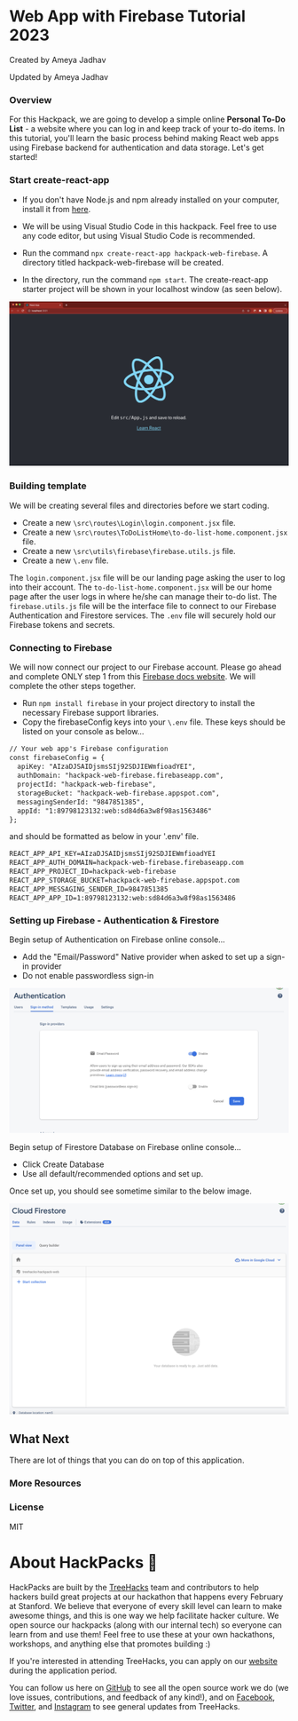# Web App with Firebase Tutorial 2023
Created by Ameya Jadhav

Updated by Ameya Jadhav

### Overview
For this Hackpack, we are going to develop a simple online **Personal To-Do List** - a website where you can log in and keep track of your to-do items. In this tutorial, you'll learn the basic process behind making React web apps using Firebase backend for authentication and data storage. Let's get started!

### Start create-react-app
* If you don't have Node.js and npm already installed on your computer, install it from [here](https://docs.npmjs.com/downloading-and-installing-node-js-and-npm).

* We will be using Visual Studio Code in this hackpack. Feel free to use any code editor, but using Visual Studio Code is recommended.

* Run the command `npx create-react-app hackpack-web-firebase`. A directory titled hackpack-web-firebase will be created.

* In the directory, run the command `npm start`. The create-react-app starter project will be shown in your localhost window (as seen below).

![](/docs_assets/create-react-app.png)

### Building template

We will be creating several files and directories before we start coding.

* Create a new `\src\routes\Login\login.component.jsx` file.
* Create a new `\src\routes\ToDoListHome\to-do-list-home.component.jsx` file.
* Create a new `\src\utils\firebase\firebase.utils.js` file.
* Create a new `\.env` file.

The `login.component.jsx` file will be our landing page asking the user to log into their account. The `to-do-list-home.component.jsx` will be our home page after the user logs in where he/she can manage their to-do list. The `firebase.utils.js` file will be the interface file to connect to our Firebase Authentication and Firestore services. The `.env` file will securely hold our Firebase tokens and secrets.

### Connecting to Firebase

We will now connect our project to our Firebase account. Please go ahead and complete ONLY step 1 from this [Firebase docs website](https://firebase.google.com/docs/web/setup). We will complete the other steps together.

* Run `npm install firebase` in your project directory to install the necessary Firebase support libraries.
* Copy the firebaseConfig keys into your `\.env` file. These keys should be listed on your console as below...

```
// Your web app's Firebase configuration
const firebaseConfig = {
  apiKey: "AIzaDJSAIDjsmsSIj92SDJIEWmfioadYEI",
  authDomain: "hackpack-web-firebase.firebaseapp.com",
  projectId: "hackpack-web-firebase",
  storageBucket: "hackpack-web-firebase.appspot.com",
  messagingSenderId: "9847851385",
  appId: "1:89798123132:web:sd84d6a3w8f98as1563486"
};
```
and should be formatted as below in your '\.env' file.
```
REACT_APP_API_KEY=AIzaDJSAIDjsmsSIj92SDJIEWmfioadYEI
REACT_APP_AUTH_DOMAIN=hackpack-web-firebase.firebaseapp.com
REACT_APP_PROJECT_ID=hackpack-web-firebase
REACT_APP_STORAGE_BUCKET=hackpack-web-firebase.appspot.com
REACT_APP_MESSAGING_SENDER_ID=9847851385
REACT_APP_APP_ID=1:89798123132:web:sd84d6a3w8f98as1563486
```

### Setting up Firebase - Authentication & Firestore

Begin setup of Authentication on Firebase online console...
* Add the "Email/Password" Native provider when asked to set up a sign-in provider
* Do not enable passwordless sign-in

![](/docs_assets/auth.png)

Begin setup of Firestore Database on Firebase online console...
* Click Create Database
* Use all default/recommended options and set up.

Once set up, you should see sometime similar to the below image.

![](/docs_assets/firestoredb.png)

## What Next

There are lot of things that you can do on top of this application.


### More Resources



### License
MIT

# About HackPacks 🌲

HackPacks are built by the [TreeHacks](https://www.treehacks.com/) team and contributors to help hackers build great projects at our hackathon that happens every February at Stanford. We believe that everyone of every skill level can learn to make awesome things, and this is one way we help facilitate hacker culture. We open source our hackpacks (along with our internal tech) so everyone can learn from and use them! Feel free to use these at your own hackathons, workshops, and anything else that promotes building :) 

If you're interested in attending TreeHacks, you can apply on our [website](https://www.treehacks.com/) during the application period.

You can follow us here on [GitHub](https://github.com/treehacks) to see all the open source work we do (we love issues, contributions, and feedback of any kind!), and on [Facebook](https://facebook.com/treehacks), [Twitter](https://twitter.com/hackwithtrees), and [Instagram](https://instagram.com/hackwithtrees) to see general updates from TreeHacks. 
